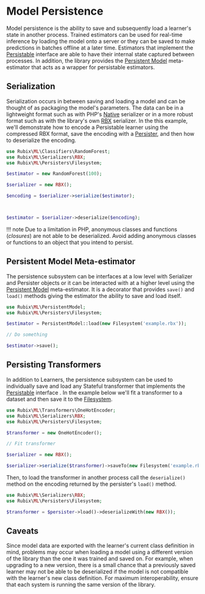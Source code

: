 # Model Persistence
Model persistence is the ability to save and subsequently load a learner's state in another process. Trained estimators can be used for real-time inference by loading the model onto a server or they can be saved to make predictions in batches offline at a later time. Estimators that implement the [Persistable](persistable.md) interface are able to have their internal state captured between processes. In addition, the library provides the [Persistent Model](persistent-model.md) meta-estimator that acts as a wrapper for persistable estimators.

## Serialization
Serialization occurs in between saving and loading a model and can be thought of as packaging the model's parameters. The data can be in a lightweight format such as with PHP's [Native](serializers/native.md) serializer or in a more robust format such as with the library's own [RBX](serializers/rbx.md) serializer. In the this example, we'll demonstrate how to encode a Persistable learner using the compressed RBX format, save the encoding with a [Persister](persisters/api.md), and then how to deserialize the encoding.

```php
use Rubix\ML\Classifiers\RandomForest;
use Rubix\ML\Serializers\RBX;
use Rubix\ML\Persisters\Filesystem;

$estimator = new RandomForest(100);

$serializer = new RBX();

$encoding = $serializer->serialize($estimator);



$estimator = $serializer->deserialize($encoding);
```

!!! note
    Due to a limitation in PHP, anonymous classes and functions (*closures*) are not able to be deserialized. Avoid adding anonymous classes or functions to an object that you intend to persist.

## Persistent Model Meta-estimator
The persistence subsystem can be interfaces at a low level with Serializer and Persister objects or it can be interacted with at a higher level using the [Persistent Model](persistent-model.md) meta-estimator. It is a decorator that provides `save()` and `load()` methods giving the estimator the ability to save and load itself.

```php
use Rubix\ML\PersistentModel;
use Rubix\ML\Persisters\Filesystem;

$estimator = PersistentModel::load(new Filesystem('example.rbx'));

// Do something

$estimator->save();
```

## Persisting Transformers
In addition to Learners, the persistence subsystem can be used to individually save and load any Stateful transformer that implements the [Persistable](persistable.md) interface . In the example below we'll fit a transformer to a dataset and then save it to the [Filesystem](persisters/filesystem.md).

```php
use Rubix\ML\Transformers\OneHotEncoder;
use Rubix\ML\Serializers\RBX;
use Rubix\ML\Persisters\Filesystem;

$transformer = new OneHotEncoder();

// Fit transformer

$serializer = new RBX();

$serializer->serialize($transformer)->saveTo(new Filesystem('example.rbx'));
```

Then, to load the transformer in another process call the `deserialize()` method on the encoding returned by the persister's `load()` method.

```php
use Rubix\ML\Serializers\RBX;
use Rubix\ML\Persisters\Filesystem;

$transformer = $persister->load()->deserializeWith(new RBX());
```

## Caveats
Since model data are exported with the learner's current class definition in mind, problems may occur when loading a model using a different version of the library than the one it was trained and saved on. For example, when upgrading to a new version, there is a small chance that a previously saved learner may not be able to be deserialized if the model is not compatible with the learner's new class definition. For maximum interoperability, ensure that each system is running the same version of the library.
